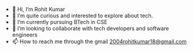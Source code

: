 - 👋 Hi, I’m Rohit Kumar
- 👀 I’m quite curious and interested to explore about tech.
- 🌱 I’m currently pursuing BTech in CSE
- 💞️ I’m looking to collaborate with tech developers and software engineers
- 📫 How to reach me through the gmail 2004rohitkumar18@gmail.com

<!---
Rohitkumaar18/Rohitkumaar18 is a ✨ special ✨ repository because its `README.md` (this file) appears on your GitHub profile.
You can click the Preview link to take a look at your changes.
--->
